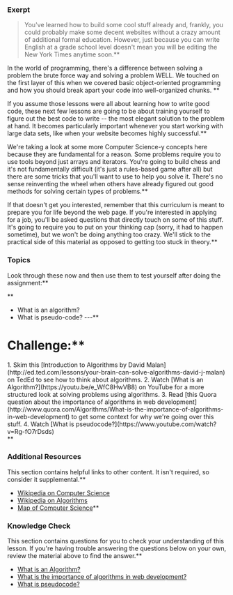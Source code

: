 ### Exerpt
>You've learned how to build some cool stuff already and, frankly, you could probably make some decent websites without a crazy amount of additional formal education.  However, just because you can write English at a grade school level doesn't mean you will be editing the New York Times anytime soon.**


In the world of programming, there's a difference between solving a problem the brute force way and solving a problem WELL.  We touched on the first layer of this when we covered basic object-oriented programming and how you should break apart your code into well-organized chunks.  **


If you assume those lessons were all about learning how to write good code, these next few lessons are going to be about training yourself to figure out the best code to write -- the most elegant solution to the problem at hand.  It becomes particularly important whenever you start working with large data sets, like when your website becomes highly successful.**


We're taking a look at some more Computer Science-y concepts here because they are fundamental for a reason.  Some problems require you to use tools beyond just arrays and iterators.  You're going to build chess and it's not fundamentally difficult (it's just a rules-based game after all) but there are some tricks that you'll want to use to help you solve it.  There's no sense reinventing the wheel when others have already figured out good methods for solving certain types of problems.**


If that doesn't get you interested, remember that this curriculum is meant to prepare you for life beyond the web page.  If you're interested in applying for a job, you'll be asked questions that directly touch on some of this stuff.  It's going to require you to put on your thinking cap (sorry, it had to happen sometime), but we won't be doing anything too crazy.  We'll stick to the practical side of this material as opposed to getting too stuck in theory.**


###  Topics
Look through these now and then use them to test yourself after doing the assignment:**


**



* What is an algorithm?
* What is pseudo-code?
---**


# Challenge:**


<div class="lesson-content__panel" markdown="1">
  1. Skim this [Introduction to Algorithms by David Malan](http://ed.ted.com/lessons/your-brain-can-solve-algorithms-david-j-malan) on TedEd to see how to think about algorithms.
  2. Watch [What is an Algorithm?](https://youtu.be/e_WfC8HwVB8) on YouTube for a more structured look at solving problems using algorithms.
  3. Read [this Quora question about the importance of algorithms in web development](http://www.quora.com/Algorithms/What-is-the-importance-of-algorithms-in-web-development) to get some context for why we're going over this stuff.
  4. Watch [What is pseudocode?](https://www.youtube.com/watch?v=Rg-fO7rDsds)
</div>**


### Additional Resources
This section contains helpful links to other content. It isn't required, so consider it supplemental.**


* [Wikipedia on Computer Science](http://en.wikipedia.org/wiki/Computer_science)
* [Wikipedia on Algorithms](http://en.wikipedia.org/wiki/Algorithm)
* [Map of Computer Science](https://youtu.be/SzJ46YA_RaA)**


### Knowledge Check
This section contains questions for you to check your understanding of this lesson. If you're having trouble answering the questions below on your own, review the material above to find the answer.**


* <a class="knowledge-check-link" href="https://youtu.be/e_WfC8HwVB8">What is an Algorithm?</a>
* <a class="knowledge-check-link" href="http://www.quora.com/Algorithms/What-is-the-importance-of-algorithms-in-web-development">What is the importance of algorithms in web development?</a>
* <a class="knowledge-check-link" href="https://www.youtube.com/watch?v=Rg-fO7rDsds">What is pseudocode?</a>
